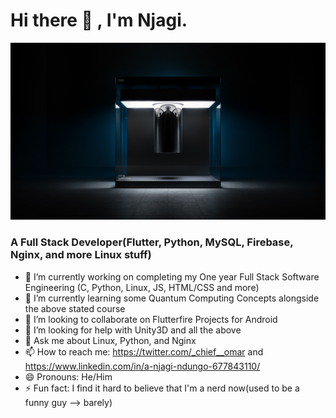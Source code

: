 # Hi there 👋 , I'm Njagi. 
<img src="quantum.jpg">

### A Full Stack Developer(Flutter, Python, MySQL, Firebase, Nginx, and more Linux stuff)


- 🔭 I’m currently working on completing my One year Full Stack Software Engineering (C, Python, Linux, JS, HTML/CSS and more)
- 🌱 I’m currently learning some Quantum Computing Concepts alongside the above stated course
- 👯 I’m looking to collaborate on Flutterfire Projects for Android
- 🤔 I’m looking for help with Unity3D and all the above
- 💬 Ask me about Linux, Python, and Nginx
- 📫 How to reach me: https://twitter.com/_chief__omar and https://www.linkedin.com/in/a-njagi-ndungo-677843110/
- 😄 Pronouns: He/Him
- ⚡ Fun fact: I find it hard to believe that I'm a nerd now(used to be a funny guy --> barely)

